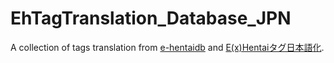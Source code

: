 # EhTagTranslation_Database_JPN

A collection of tags translation from [e-hentaidb](https://e-hentaidb.com/tag/) and [E(x)Hentaiタグ日本語化](https://sleazyfork.org/ja/scripts/391216-e-x-hentaiタグ日本語化/code).
